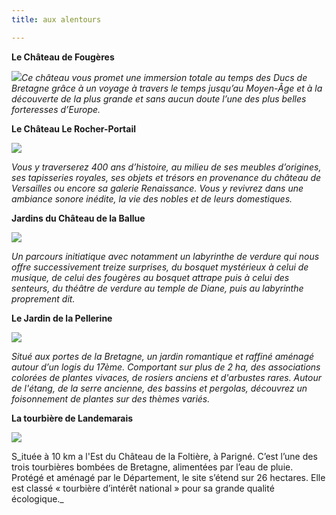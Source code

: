 ```yaml
---
title: aux alentours

---
```

**Le Château de Fougères**

![](/uploads/drone-foug-0003-photo-achetee.jpg)_Ce château vous promet une immersion totale au temps des Ducs de Bretagne grâce à un voyage à travers le temps jusqu’au Moyen-Âge et à la découverte de la plus grande et sans aucun doute l’une des plus belles forteresses d’Europe._

**Le Château Le Rocher-Portail**

![](/uploads/chateau-le-rocher-portail.png)

_Vous y traverserez 400 ans d’histoire, au milieu de ses meubles d’origines, ses tapisseries royales, ses objets et trésors en provenance du château de Versailles ou encore sa galerie Renaissance. Vous y revivrez dans une ambiance sonore inédite, la vie des nobles et de leurs domestiques._

**Jardins du Château de la Ballue**

![](/uploads/chateau-de-la-ballue.png)

_Un parcours initiatique avec notamment un labyrinthe de verdure qui nous offre successivement treize surprises, du bosquet mystérieux à celui de musique, de celui des fougères au bosquet attrape puis à celui des senteurs, du théâtre de verdure au temple de Diane, puis au labyrinthe proprement dit._

**Le Jardin de la Pellerine**

![](/uploads/jardin-de-la-pellerine.png)

_Situé aux portes de la Bretagne, un jardin romantique et raffiné aménagé autour d’un logis du 17ème. Comportant sur plus de 2 ha, des associations colorées de plantes vivaces, de rosiers anciens et d'arbustes rares. Autour de l'étang, de la serre ancienne, des bassins et pergolas, découvrez un foisonnement de plantes sur des thèmes variés._

**La tourbière de Landemarais**

![](/uploads/tourbiere_de_landemarais.jpg)

S_ituée à 10 km a l'Est du Château de la Foltière, à Parigné. C’est l’une des trois tourbières bombées de Bretagne, alimentées par l’eau de pluie. Protégé et aménagé par le Département, le site s’étend sur 26 hectares. Elle est classé « tourbière d’intérêt national » pour sa grande qualité écologique._